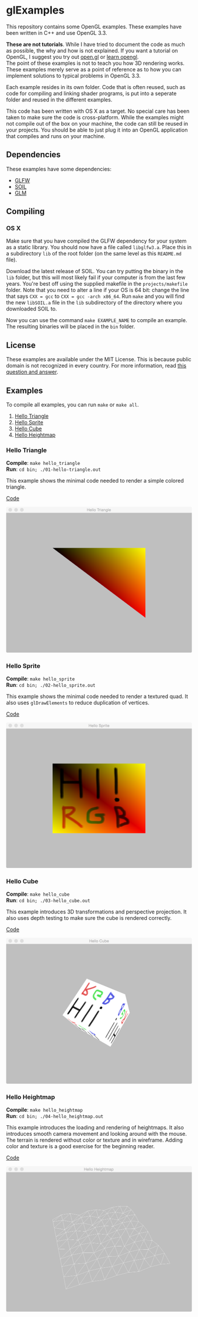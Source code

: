 # glExamples

This repository contains some OpenGL examples.
These examples have been written in C++ and use OpenGL 3.3.

**These are not tutorials**. While I have tried to document the code
as much as possible, the why and how is not explained. If you want a
tutorial on OpenGL, I suggest you try out [open.gl](http://open.gl) or
[learn opengl](http://learnopengl.com).  
The point of these examples is not to teach you how 3D rendering works.
These examples merely serve as a point of reference as to how you can
implement solutions to typical problems in OpenGL 3.3.

Each example resides in its own folder. Code that is often reused, such as
code for compiling and linking shader programs, is put into a seperate folder and reused in the different examples.

This code has been written with OS X as a target. No special care has been
taken to make sure the code is cross-platform. While the examples might
not compile out of the box on your machine, the code can still be reused in
your projects. You should be able to just plug it into an OpenGL application
that compiles and runs on your machine.

## Dependencies

These examples have some dependencies:

* [GLFW](http://www.glfw.org)
* [SOIL](http://www.lonesock.net/soil.html)
* [GLM](http://glm.g-truc.net)

## Compiling

### OS X

Make sure that you have compiled the GLFW dependency for your system as a
static library. You should now have a file called `libglfw3.a`. Place this
in a subdirectory `lib` of the root folder (on the same level as this `README.md` file).

Download the latest release of SOIL. You can try putting the binary in the `lib` folder, but this
will most likely fail if your computer is from the last few years. You're best off using the supplied
makefile in the `projects/makefile` folder. Note that you need to alter a line if your OS is 64 bit:
change the line that says `CXX = gcc` to `CXX = gcc -arch x86_64`. Run `make` and you will find the new
`libSOIL.a` file in the `lib` subdirectory of the directory where you downloaded SOIL to.

Now you can use the command `make EXAMPLE_NAME` to compile an example. The
resulting binaries will be placed in the `bin` folder.

## License

These examples are available under the MIT License. This is because public
domain is not recognized in every country. For more information, read
[this question and answer](http://programmers.stackexchange.com/questions/147111/what-is-wrong-with-the-unlicense).

## Examples

To compile all examples, you can run `make` or `make all`.

1. [Hello Triangle](#hello-triangle)
2. [Hello Sprite](#hello-sprite)
3. [Hello Cube](#hello-cube)
4. [Hello Heightmap](#hello-heightmap)

### Hello Triangle

**Compile**: `make hello_triangle`  
**Run**: `cd bin; ./01-hello-triangle.out`

This example shows the minimal code needed to render a simple colored triangle.

[Code](src/examples/01-hello_triangle)

![hello triangle](img/01-hello_triangle.tiff)

### Hello Sprite

**Compile**: `make hello_sprite`  
**Run**: `cd bin; ./02-hello_sprite.out`

This example shows the minimal code needed to render a textured quad. It also uses
`glDrawElements` to reduce duplication of vertices.

[Code](src/examples/02-hello_sprite)

![hello sprite](img/02-hello_sprite.tiff)

### Hello Cube

**Compile**: `make hello_cube`  
**Run**: `cd bin; ./03-hello_cube.out`

This example introduces 3D transformations and perspective projection. It also
uses depth testing to make sure the cube is rendered correctly.

[Code](src/examples/03-hello_cube)

![hello cube](img/03-hello_cube.tiff)

### Hello Heightmap

**Compile**: `make hello_heightmap`  
**Run**: `cd bin; ./04-hello_heightmap.out`

This example introduces the loading and rendering of heightmaps. It also introduces
smooth camera movement and looking around with the mouse. The terrain is rendered without
color or texture and in wireframe. Adding color and texture is a good exercise for the beginning
reader.

[Code](src/examples/04-hello_heightmap)

![hello cube](img/04-hello_heightmap.tiff)
